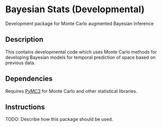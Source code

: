 # Bayesian Stats (Developmental)

Development package for Monte Carlo augmented Bayesian Inference

## Description

This contains developmental code which uses Monte Carlo methods for developing Bayesian models for temporal prediction of space based on previous data.

## Dependencies

Requires [PyMC3](https://docs.pymc.io/) for Monte Carlo and other statistical libraries.

## Instructions

TODO: Describe how this package should be used.
